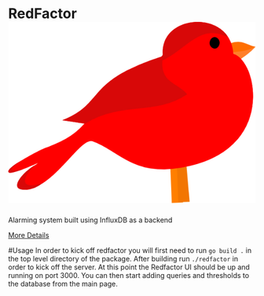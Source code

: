 # RedFactor ![alt text](https://raw.githubusercontent.com/nickrobinson/redfactor/master/public/img/canary.png "Redfactor")
Alarming system built using InfluxDB as a backend



[More Details](http://nickrobinson.github.io/redfactor/) 

#Usage
In order to kick off redfactor you will first need to run `go build .` in the top level directory of the package. After
building run `./redfactor` in order to kick off the server. At this point the Redfactor UI should be up and running on
port 3000. You can then start adding queries and thresholds to the database from the main page.